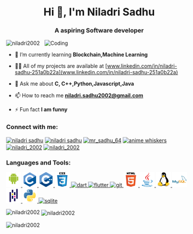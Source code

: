 <h1 align="center">Hi 👋, I'm Niladri Sadhu</h1>
<h3 align="center">A aspiring Software developer</h3>
<img align="right" alt="Coding" width="400" src="https://user-images.githubusercontent.com/55389276/140866485-8fb1c876-9a8f-4d6a-98dc-08c4981eaf70.gif">

<p align="left"> <img src="https://komarev.com/ghpvc/?username=niladri2002&label=Profile%20views&color=0e75b6&style=flat" alt="niladri2002" /> </p>

- 🌱 I’m currently learning **Blockchain,Machine Learning**

- 👨‍💻 All of my projects are available at [www.linkedin.com/in/niladri-sadhu-251a0b22a](www.linkedin.com/in/niladri-sadhu-251a0b22a)

- 💬 Ask me about **C, C++,Python,Javascript,Java**

- 📫 How to reach me **niladri.sadhu2002@gmail.com**

- ⚡ Fun fact **I am funny**

<h3 align="left">Connect with me:</h3>
<p align="left">
<a href="https://linkedin.com/in/niladri sadhu" target="blank"><img align="center" src="https://raw.githubusercontent.com/rahuldkjain/github-profile-readme-generator/master/src/images/icons/Social/linked-in-alt.svg" alt="niladri sadhu" height="30" width="40" /></a>
<a href="https://fb.com/niladri sadhu" target="blank"><img align="center" src="https://raw.githubusercontent.com/rahuldkjain/github-profile-readme-generator/master/src/images/icons/Social/facebook.svg" alt="niladri sadhu" height="30" width="40" /></a>
<a href="https://instagram.com/mr_sadhu_64" target="blank"><img align="center" src="https://raw.githubusercontent.com/rahuldkjain/github-profile-readme-generator/master/src/images/icons/Social/instagram.svg" alt="mr_sadhu_64" height="30" width="40" /></a>
<a href="https://www.youtube.com/c/anime whiskers" target="blank"><img align="center" src="https://raw.githubusercontent.com/rahuldkjain/github-profile-readme-generator/master/src/images/icons/Social/youtube.svg" alt="anime whiskers" height="30" width="40" /></a>
<a href="https://www.codechef.com/users/niladri_2002" target="blank"><img align="center" src="https://cdn.jsdelivr.net/npm/simple-icons@3.1.0/icons/codechef.svg" alt="niladri_2002" height="30" width="40" /></a>
<a href="https://codeforces.com/profile/niladri_2002" target="blank"><img align="center" src="https://raw.githubusercontent.com/rahuldkjain/github-profile-readme-generator/master/src/images/icons/Social/codeforces.svg" alt="niladri_2002" height="30" width="40" /></a>
</p>

<h3 align="left">Languages and Tools:</h3>
<p align="left"> <a href="https://developer.android.com" target="_blank" rel="noreferrer"> <img src="https://raw.githubusercontent.com/devicons/devicon/master/icons/android/android-original-wordmark.svg" alt="android" width="40" height="40"/> </a> <a href="https://www.cprogramming.com/" target="_blank" rel="noreferrer"> <img src="https://raw.githubusercontent.com/devicons/devicon/master/icons/c/c-original.svg" alt="c" width="40" height="40"/> </a> <a href="https://www.w3schools.com/cpp/" target="_blank" rel="noreferrer"> <img src="https://raw.githubusercontent.com/devicons/devicon/master/icons/cplusplus/cplusplus-original.svg" alt="cplusplus" width="40" height="40"/> </a> <a href="https://www.w3schools.com/css/" target="_blank" rel="noreferrer"> <img src="https://raw.githubusercontent.com/devicons/devicon/master/icons/css3/css3-original-wordmark.svg" alt="css3" width="40" height="40"/> </a> <a href="https://dart.dev" target="_blank" rel="noreferrer"> <img src="https://www.vectorlogo.zone/logos/dartlang/dartlang-icon.svg" alt="dart" width="40" height="40"/> </a> <a href="https://flutter.dev" target="_blank" rel="noreferrer"> <img src="https://www.vectorlogo.zone/logos/flutterio/flutterio-icon.svg" alt="flutter" width="40" height="40"/> </a> <a href="https://git-scm.com/" target="_blank" rel="noreferrer"> <img src="https://www.vectorlogo.zone/logos/git-scm/git-scm-icon.svg" alt="git" width="40" height="40"/> </a> <a href="https://www.w3.org/html/" target="_blank" rel="noreferrer"> <img src="https://raw.githubusercontent.com/devicons/devicon/master/icons/html5/html5-original-wordmark.svg" alt="html5" width="40" height="40"/> </a> <a href="https://www.java.com" target="_blank" rel="noreferrer"> <img src="https://raw.githubusercontent.com/devicons/devicon/master/icons/java/java-original.svg" alt="java" width="40" height="40"/> </a> <a href="https://www.linux.org/" target="_blank" rel="noreferrer"> <img src="https://raw.githubusercontent.com/devicons/devicon/master/icons/linux/linux-original.svg" alt="linux" width="40" height="40"/> </a> <a href="https://www.mysql.com/" target="_blank" rel="noreferrer"> <img src="https://raw.githubusercontent.com/devicons/devicon/master/icons/mysql/mysql-original-wordmark.svg" alt="mysql" width="40" height="40"/> </a> <a href="https://pandas.pydata.org/" target="_blank" rel="noreferrer"> <img src="https://raw.githubusercontent.com/devicons/devicon/2ae2a900d2f041da66e950e4d48052658d850630/icons/pandas/pandas-original.svg" alt="pandas" width="40" height="40"/> </a> <a href="https://www.python.org" target="_blank" rel="noreferrer"> <img src="https://raw.githubusercontent.com/devicons/devicon/master/icons/python/python-original.svg" alt="python" width="40" height="40"/> </a> <a href="https://www.sqlite.org/" target="_blank" rel="noreferrer"> <img src="https://www.vectorlogo.zone/logos/sqlite/sqlite-icon.svg" alt="sqlite" width="40" height="40"/> </a> </p>

<p><img align="left" src="https://github-readme-stats.vercel.app/api/top-langs?username=niladri2002&show_icons=true&locale=en&layout=compact" alt="niladri2002" /></p>

<p>&nbsp;<img align="center" src="https://github-readme-stats.vercel.app/api?username=niladri2002&show_icons=true&locale=en" alt="niladri2002" /></p>

<p><img align="center" src="https://github-readme-streak-stats.herokuapp.com/?user=niladri2002&" alt="niladri2002" /></p>
